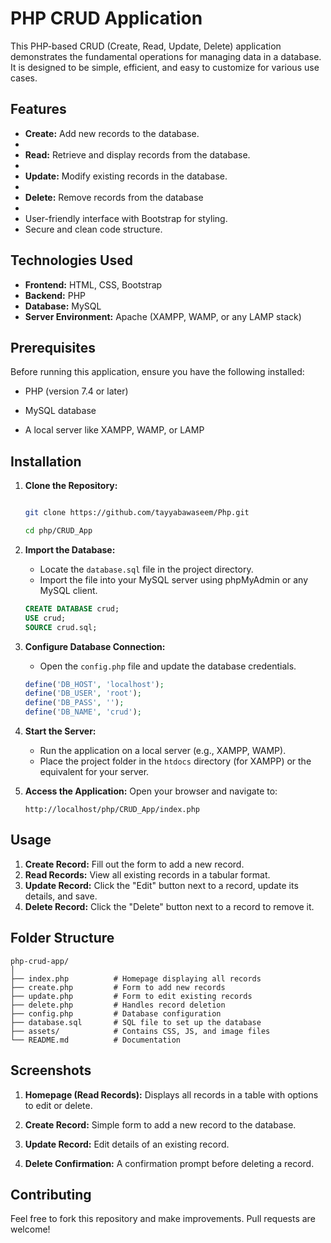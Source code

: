 # PHP CRUD Application

This PHP-based CRUD (Create, Read, Update, Delete) application demonstrates the fundamental operations for managing data in a database.
It is designed to be simple, efficient, and easy to customize for various use cases.


## Features


- **Create:** Add new records to the database.
- 
- **Read:** Retrieve and display records from the database.
- 
- **Update:** Modify existing records in the database.
- 
- **Delete:** Remove records from the database
- 
- User-friendly interface with Bootstrap for styling.
- Secure and clean code structure.
  

## Technologies Used


- **Frontend:** HTML, CSS, Bootstrap
- **Backend:** PHP
- **Database:** MySQL
- **Server Environment:** Apache (XAMPP, WAMP, or any LAMP stack)


## Prerequisites


Before running this application, ensure you have the following installed:


- PHP (version 7.4 or later)

- MySQL database

- A local server like XAMPP, WAMP, or LAMP


## Installation


1. **Clone the Repository:**

   ```bash

   git clone https://github.com/tayyabawaseem/Php.git

   cd php/CRUD_App

   ```

2. **Import the Database:**
   - Locate the `database.sql` file in the project directory.
   - Import the file into your MySQL server using phpMyAdmin or any MySQL client.
   ```sql
   CREATE DATABASE crud;
   USE crud;
   SOURCE crud.sql;
   ```

3. **Configure Database Connection:**
   - Open the `config.php` file and update the database credentials.
   ```php
   define('DB_HOST', 'localhost');
   define('DB_USER', 'root');
   define('DB_PASS', '');
   define('DB_NAME', 'crud');
   ```

4. **Start the Server:**
   - Run the application on a local server (e.g., XAMPP, WAMP).
   - Place the project folder in the `htdocs` directory (for XAMPP) or the equivalent for your server.

5. **Access the Application:**
   Open your browser and navigate to:
   ```
   http://localhost/php/CRUD_App/index.php
   ```

## Usage

1. **Create Record:** Fill out the form to add a new record.
2. **Read Records:** View all existing records in a tabular format.
3. **Update Record:** Click the "Edit" button next to a record, update its details, and save.
4. **Delete Record:** Click the "Delete" button next to a record to remove it.

## Folder Structure

```
php-crud-app/
│
├── index.php          # Homepage displaying all records
├── create.php         # Form to add new records
├── update.php         # Form to edit existing records
├── delete.php         # Handles record deletion
├── config.php         # Database configuration
├── database.sql       # SQL file to set up the database
├── assets/            # Contains CSS, JS, and image files
└── README.md          # Documentation
```

## Screenshots

1. **Homepage (Read Records):**
   Displays all records in a table with options to edit or delete.

2. **Create Record:**
   Simple form to add a new record to the database.

3. **Update Record:**
   Edit details of an existing record.

4. **Delete Confirmation:**
   A confirmation prompt before deleting a record.

## Contributing

Feel free to fork this repository and make improvements. Pull requests are welcome!

 
 
